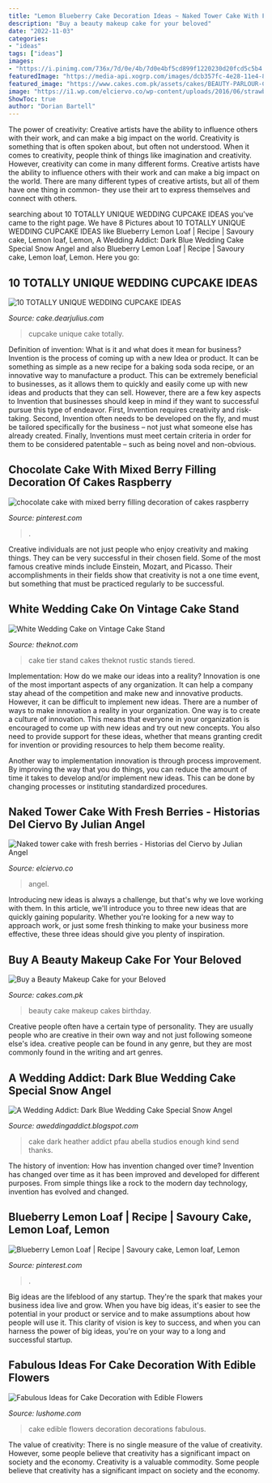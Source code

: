 ```yaml
---
title: "Lemon Blueberry Cake Decoration Ideas ~ Naked Tower Cake With Fresh Berries"
description: "Buy a beauty makeup cake for your beloved"
date: "2022-11-03"
categories:
- "ideas"
tags: ["ideas"]
images:
- "https://i.pinimg.com/736x/7d/0e/4b/7d0e4bf5cd899f1220230d20fcd5c5b4.jpg"
featuredImage: "https://media-api.xogrp.com/images/dcb357fc-4e28-11e4-843f-22000aa61a3e~rs_729.h"
featured_image: "https://www.cakes.com.pk/assets/cakes/BEAUTY-PARLOUR-CAKE1.jpg"
image: "https://i1.wp.com/elciervo.co/wp-content/uploads/2016/06/strawberry-naked-cake-_01.jpg?resize=1060%2C1590&amp;ssl=1"
ShowToc: true
author: "Dorian Bartell"
---
```



The power of creativity: Creative artists have the ability to influence others with their work, and can make a big impact on the world.
Creativity is something that is often spoken about, but often not understood. When it comes to creativity, people think of things like imagination and creativity. However, creativity can come in many different forms. Creative artists have the ability to influence others with their work and can make a big impact on the world. There are many different types of creative artists, but all of them have one thing in common- they use their art to express themselves and connect with others.

	

		
searching about 10 TOTALLY UNIQUE WEDDING CUPCAKE IDEAS you've came to the right page. We have 8 Pictures about 10 TOTALLY UNIQUE WEDDING CUPCAKE IDEAS like Blueberry Lemon Loaf | Recipe | Savoury cake, Lemon loaf, Lemon, A Wedding Addict: Dark Blue Wedding Cake Special Snow Angel and also Blueberry Lemon Loaf | Recipe | Savoury cake, Lemon loaf, Lemon. Here you go:
		
    
## 10 TOTALLY UNIQUE WEDDING CUPCAKE IDEAS

<img loading=lazy src="https://2.bp.blogspot.com/-4e6L9VUXHuQ/WHdaCrGy1dI/AAAAAAAAtmM/bJVSoQu3Vqgm6luJlnqHPv5kHQZLBFPeQCLcB/s1600/b.jpg" onerror="this.onerror=null;this.src='https://tse4.mm.bing.net/th?id=OIP.CQuJ7qrC6-_QDYmGq6T9CQHaLF&amp;pid=15.1';" alt="10 TOTALLY UNIQUE WEDDING CUPCAKE IDEAS">

_Source: cake.dearjulius.com_

>cupcake unique cake totally. 

	

Definition of invention: What is it and what does it mean for business?
Invention is the process of coming up with a new Idea or product. It can be something as simple as a new recipe for a baking soda soda recipe, or an innovative way to manufacture a product. This can be extremely beneficial to businesses, as it allows them to quickly and easily come up with new ideas and products that they can sell. However, there are a few key aspects to Invention that businesses should keep in mind if they want to successful pursue this type of endeavor. First, Invention requires creativity and risk-taking. Second, Invention often needs to be developed on the fly, and must be tailored specifically for the business – not just what someone else has already created. Finally, Inventions must meet certain criteria in order for them to be considered patentable – such as being novel and non-obvious.

    
## Chocolate Cake With Mixed Berry Filling Decoration Of Cakes Raspberry

<img loading=lazy src="https://i.pinimg.com/736x/7d/0e/4b/7d0e4bf5cd899f1220230d20fcd5c5b4.jpg" onerror="this.onerror=null;this.src='https://tse1.mm.bing.net/th?id=OIP.19Fmi4UTSu3lS3L-5ObP3gHaLH&amp;pid=15.1';" alt="chocolate cake with mixed berry filling decoration of cakes raspberry">

_Source: pinterest.com_

>. 

	

Creative individuals are not just people who enjoy creativity and making things. They can be very successful in their chosen field. Some of the most famous creative minds include Einstein, Mozart, and Picasso. Their accomplishments in their fields show that creativity is not a one time event, but something that must be practiced regularly to be successful.

    
## White Wedding Cake On Vintage Cake Stand

<img loading=lazy src="https://media-api.xogrp.com/images/dcb357fc-4e28-11e4-843f-22000aa61a3e~rs_729.h" onerror="this.onerror=null;this.src='https://tse1.mm.bing.net/th?id=OIP.Q5wNjc51R4T69HFGcpVWSgHaLH&amp;pid=15.1';" alt="White Wedding Cake on Vintage Cake Stand">

_Source: theknot.com_

>cake tier stand cakes theknot rustic stands tiered. 

	

Implementation: How do we make our ideas into a reality?
Innovation is one of the most important aspects of any organization. It can help a company stay ahead of the competition and make new and innovative products. However, it can be difficult to implement new ideas. There are a number of ways to make innovation a reality in your organization. 
One way is to create a culture of innovation. This means that everyone in your organization is encouraged to come up with new ideas and try out new concepts. You also need to provide support for these ideas, whether that means granting credit for invention or providing resources to help them become reality. 

Another way to implementation innovation is through process improvement. By improving the way that you do things, you can reduce the amount of time it takes to develop and/or implement new ideas. This can be done by changing processes or instituting standardized procedures.

    
## Naked Tower Cake With Fresh Berries - Historias Del Ciervo By Julian Angel

<img loading=lazy src="https://i1.wp.com/elciervo.co/wp-content/uploads/2016/06/strawberry-naked-cake-_01.jpg?resize=1060%2C1590&amp;ssl=1" onerror="this.onerror=null;this.src='https://tse2.mm.bing.net/th?id=OIP.5qGpEGifFtcF2zr1jaoDQAHaLH&amp;pid=15.1';" alt="Naked tower cake with fresh berries - Historias del Ciervo by Julian Angel">

_Source: elciervo.co_

>angel. 

	

Introducing new ideas is always a challenge, but that's why we love working with them. In this article, we'll introduce you to three new ideas that are quickly gaining popularity. Whether you're looking for a new way to approach work, or just some fresh thinking to make your business more effective, these three ideas should give you plenty of inspiration.

    
## Buy A Beauty Makeup Cake For Your Beloved

<img loading=lazy src="https://www.cakes.com.pk/assets/cakes/BEAUTY-PARLOUR-CAKE1.jpg" onerror="this.onerror=null;this.src='https://tse3.mm.bing.net/th?id=OIP.w8OCoxiCH6dN36fDv3Pl1QHaJ4&amp;pid=15.1';" alt="Buy a Beauty Makeup Cake for your Beloved">

_Source: cakes.com.pk_

>beauty cake makeup cakes birthday. 

	

Creative people often have a certain type of personality. They are usually people who are creative in their own way and not just following someone else's idea. creative people can be found in any genre, but they are most commonly found in the writing and art genres.

    
## A Wedding Addict: Dark Blue Wedding Cake Special Snow Angel

<img loading=lazy src="https://4.bp.blogspot.com/-z_9iRPK_Jcs/T4ms0rCKA3I/AAAAAAAACIA/SrPfDi7EfRM/s1600/white+and+blue+wedding+cake-7.JPG" onerror="this.onerror=null;this.src='https://tse2.mm.bing.net/th?id=OIP.B5-J9iMBSkGEdpY-GTBm8gHaKQ&amp;pid=15.1';" alt="A Wedding Addict: Dark Blue Wedding Cake Special Snow Angel">

_Source: aweddingaddict.blogspot.com_

>cake dark heather addict pfau abella studios enough kind send thanks. 

	

The history of invention: How has invention changed over time?
Invention has changed over time as it has been improved and developed for different purposes. From simple things like a rock to the modern day technology, invention has evolved and changed.

    
## Blueberry Lemon Loaf | Recipe | Savoury Cake, Lemon Loaf, Lemon

<img loading=lazy src="https://i.pinimg.com/736x/8a/d9/2f/8ad92f20c62ae8d4bcc23927cc648573.jpg" onerror="this.onerror=null;this.src='https://tse3.mm.bing.net/th?id=OIP.NQlbTRAC7lq2XwmEJvPAoAHaLH&amp;pid=15.1';" alt="Blueberry Lemon Loaf | Recipe | Savoury cake, Lemon loaf, Lemon">

_Source: pinterest.com_

>. 

	

Big ideas are the lifeblood of any startup. They're the spark that makes your business idea live and grow. When you have big ideas, it's easier to see the potential in your product or service and to make assumptions about how people will use it. This clarity of vision is key to success, and when you can harness the power of big ideas, you're on your way to a long and successful startup.

    
## Fabulous Ideas For Cake Decoration With Edible Flowers

<img loading=lazy src="https://www.lushome.com/wp-content/uploads/2013/07/cake-decoration-edible-decorations-flowers-8.jpg" onerror="this.onerror=null;this.src='https://tse4.mm.bing.net/th?id=OIP.U_hn7oqCOFWpS8F4pIYq3QAAAA&amp;pid=15.1';" alt="Fabulous Ideas for Cake Decoration with Edible Flowers">

_Source: lushome.com_

>cake edible flowers decoration decorations fabulous. 

	

The value of creativity: There is no single measure of the value of creativity. However, some people believe that creativity has a significant impact on society and the economy.
Creativity is a valuable commodity. Some people believe that creativity has a significant impact on society and the economy.

